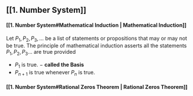 ## [[1. Number System]]

#### [[1. Number System#Mathematical Induction | Mathematical Induction]]
Let $P_{1}, P_{2}, P_{3}, \dots$  be a list of statements or propositions that may or may not be true. The principle of mathematical induction asserts all the statements $P_{1},P_{2},P_{3}\dots$  are true provided
- $P_{1}$ is true.  $-$ **called the Basis**
- $P_{n+1}$ is true whenever $P_{n}$ is true.

#### [[1. Number System#Rational Zeros Theorem | Rational Zeros Theorem]]
